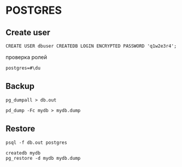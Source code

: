 # POSTGRES

## Create user

```
CREATE USER dbuser CREATEDB LOGIN ENCRYPTED PASSWORD 'q1w2e3r4';
```
проверка ролей
```
postgres=#\du
```

## Backup


```
pg_dumpall > db.out
```
```
pd_dump -Fc mydb > mydb.dump
```


## Restore

```
psql -f db.out postgres
```
```
createdb mydb
pg_restore -d mydb mydb.dump
```
